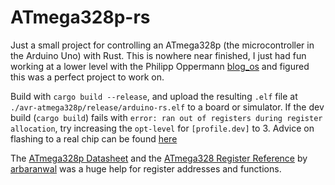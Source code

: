# ATmega328p-rs

Just a small project for controlling an ATmega328p (the microcontroller in the Arduino Uno) with Rust.
This is nowhere near finished, I just had fun working at a lower level with the Philipp Oppermann [blog_os](https://os.phil-opp.com/) and figured this was a perfect project to work on.

Build with `cargo build --release`, and upload the resulting `.elf` file at `./avr-atmega328p/release/arduino-rs.elf` to a board or simulator.
If the dev build (`cargo build`) fails with `error: ran out of registers during register allocation`, try increasing the `opt-level` for `[profile.dev]` to 3.
Advice on flashing to a real chip can be found [here](https://book.avr-rust.com/004-flashing-a-crate-to-chip.html)

The [ATmega328p Datasheet](https://ww1.microchip.com/downloads/en/DeviceDoc/Atmel-7810-Automotive-Microcontrollers-ATmega328P_Datasheet.pdf) and the [ATmega328 Register Reference](https://arbaranwal.github.io/tutorial/2017/06/23/atmega328-register-reference.html) by [arbaranwal](https://github.com/arbaranwal) was a huge help for register addresses and functions.